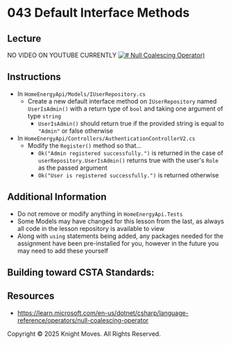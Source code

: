 # 043 Default Interface Methods

## Lecture

NO VIDEO ON YOUTUBE CURRENTLY
[![# Null Coalescing Operator)](https://img.youtube.com/vi/v1dbW26xRQQ/0.jpg)](https://www.youtube.com/watch?v=v1dbW26xRQQ)

## Instructions

- In `HomeEnergyApi/Models/IUserRepository.cs`
  - Create a new default interface method on `IUserRepository` named `UserIsAdmin()` with a return type of `bool` and taking one argument of type `string`
    - `UserIsAdmin()` should return true if the provided string is equal to `"Admin"` or false otherwise
- In `HomeEnergyApi/Controllers/AuthenticationControllerV2.cs`
  - Modify the `Register()` method so that...
    - `Ok("Admin registered successfully.")` is returned in the case of `userRepository.UserIsAdmin()` returns true with the user's `Role` as the passed argument
    - `Ok("User is registered successfully.")` is returned otherwise

## Additional Information

- Do not remove or modify anything in `HomeEnergyApi.Tests`
- Some Models may have changed for this lesson from the last, as always all code in the lesson repository is available to view
- Along with `using` statements being added, any packages needed for the assignment have been pre-installed for you, however in the future you may need to add these yourself

## Building toward CSTA Standards:

## Resources
- https://learn.microsoft.com/en-us/dotnet/csharp/language-reference/operators/null-coalescing-operator

Copyright &copy; 2025 Knight Moves. All Rights Reserved.
